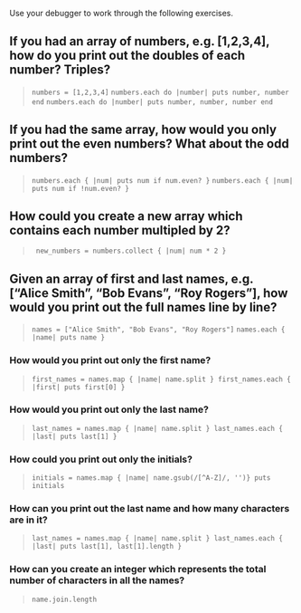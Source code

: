 Use your debugger to work through the following exercises.

## If you had an array of numbers, e.g. [1,2,3,4], how do you print out the doubles of each number? Triples?
> `numbers = [1,2,3,4]`
  `numbers.each do |number|
    puts number, number
   end`
  `numbers.each do |number|
    puts number, number, number
   end`
## If you had the same array, how would you only print out the even numbers? What about the odd numbers?
> `numbers.each { |num| puts num if num.even? }`
  `numbers.each { |num| puts num if !num.even? }`
## How could you create a new array which contains each number multipled by 2?
> ` new_numbers = numbers.collect { |num| num * 2 }`
## Given an array of first and last names, e.g. [“Alice Smith”, “Bob Evans”, “Roy Rogers”], how would you print out the full names line by line?
> `names = ["Alice Smith", "Bob Evans", "Roy Rogers"]`
  `names.each { |name| puts name }`
  ### How would you print out only the first name?
  > `first_names = names.map { |name| name.split }
     first_names.each { |first| puts first[0] }`
  ### How would you print out only the last name?
  > `last_names = names.map { |name| name.split }
     last_names.each { |last| puts last[1] }`
  ### How could you print out only the initials?
  > `initials = names.map { |name| name.gsub(/[^A-Z]/, '')}
     puts initials`
  ### How can you print out the last name and how many characters are in it?
  > `last_names = names.map { |name| name.split }
     last_names.each { |last| puts last[1], last[1].length }`
  ### How can you create an integer which represents the total number of characters in all the names?
  > `name.join.length`

